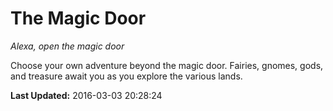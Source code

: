 # The Magic Door
*Alexa, open the magic door*

Choose your own adventure beyond the magic door. Fairies, gnomes, gods, and treasure await you as you explore the various lands.

**Last Updated:** 2016-03-03 20:28:24